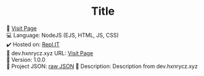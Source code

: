 <div align="center">
   <h1>Title</h1>
 </div>
 
🔗 [Visit Page](https://hxnrycz.xyz)<br>
💻 Language: NodeJS (EJS, HTML, JS, CSS)<br>
✔️ Hosted on: [Repl.IT](https://replit.com)<br>
💎 dev.hxnrycz.xyz URL: [Visit Page](https://dev.hxnrycz.xyz/blabla)<br>
🎈 Version: 1.0.0<br>
💨 Project JSON: [raw JSON](https://dev.hxnrycz.xyz/blabla/raw)
📰 Description: Description from dev.hxnrycz.xyz
